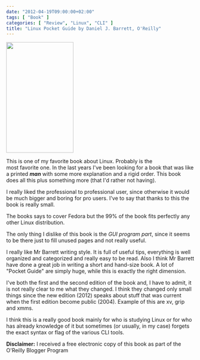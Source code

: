 ```yaml
---
date: "2012-04-19T09:00:00+02:00"
tags: [ "Book" ]
categories: [ "Review", "Linux", "CLI" ]
title: "Linux Pocket Guide by Daniel J. Barrett, O'Reilly"
---
```

<img class="alignleft" title="book" src="http://akamaicovers.oreilly.com/images/9781449316693/cat.gif" alt="" width="180" height="296" />

This is one of my favorite book about Linux.
Probably is the most favorite one.
In the last years I've been looking for a book that was like a printed ***man*** with some more explanation and a rigid order.
This book does all this plus something more (that I'd rather not having).

I really liked the professional to professional user, since otherwise it would be much bigger and boring for pro users.
I've to say that thanks to this the book is really small.

The books says to cover Fedora but the 99% of the book fits perfectly any other Linux distribution.

The only thing I dislike of this book is the *GUI program part*, since it seems to be there just to fill unused pages and not really useful.

I really like Mr Barrett writing style.
It is full of useful tips, everything is well organized and categorized and really easy to be read.
Also I think Mr Barrett have done a great job in writing a short and hand-size book.
A lot of "Pocket Guide" are simply huge, while this is exactly the right dimension.

I've both the first and the second edition of the book and, I have to admit, it is not really clear to me what they changed.
I think they changed only small things since the new edition (2012) speaks about stuff that was current when the first edition become public (2004).
Example of this are xv, grip and xmms.

I think this is a really good book mainly for who is studying Linux or for who has already knowledge of it but sometimes (or usually, in my case) forgets the exact syntax or flag of the various CLI tools.

**Disclaimer:** I received a free electronic copy of this book as part of the O'Reilly Blogger Program
